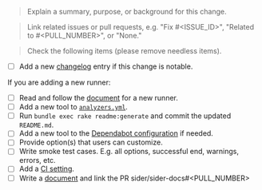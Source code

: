 > Explain a summary, purpose, or background for this change.

> Link related issues or pull requests, e.g. "Fix #<ISSUE_ID>", "Related to #<PULL_NUMBER>", or "None."

> Check the following items (please remove needless items).

- [ ] Add a new [changelog](https://github.com/sider/runners/blob/master/CHANGELOG.md) entry if this change is notable.

If you are adding a new runner:

- [ ] Read and follow the [document](https://github.com/sider/runners/blob/master/docs/how-to-write-a-new-runner.md) for a new runner.
- [ ] Add a new tool to [`analyzers.yml`](https://github.com/sider/runners/blob/master/analyzers.yml).
- [ ] Run `bundle exec rake readme:generate` and commit the updated `README.md`.
- [ ] Add a new tool to the [Dependabot configuration](https://github.com/sider/runners/blob/master/.github/dependabot.yml) if needed.
- [ ] Provide option(s) that users can customize.
- [ ] Write smoke test cases. E.g. all options, successful end, warnings, errors, etc.
- [ ] Add a [CI setting](https://github.com/sider/runners/blob/master/.github/workflows/build.yml).
- [ ] Write a [document](https://github.com/sider/sider-docs) and link the PR sider/sider-docs#<PULL_NUMBER>
